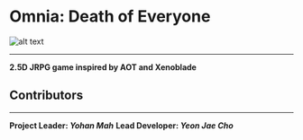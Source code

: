# Omnia: Death of Everyone
![alt text](https://github.com/Racrux/Omnia/blob/master/omnia.jpg?raw=true)

***
**2.5D JRPG game inspired by AOT and Xenoblade**




## Contributors
***
**Project Leader: _Yohan Mah_**
**Lead Developer: _Yeon Jae Cho_**


